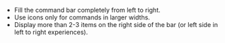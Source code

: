 - Fill the command bar completely from left to right.
- Use icons only for commands in larger widths.
- Display more than 2-3 items on the right side of the bar (or left side in left to right experiences).